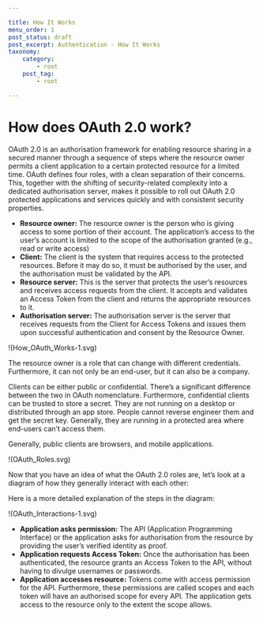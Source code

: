 ```yaml
---

title: How It Works
menu_order: 1
post_status: draft
post_excerpt: Authentication - How It Works
taxonomy:
    category:
        - root
    post_tag:
        - root

---
```


# How does OAuth 2.0 work?
OAuth 2.0 is an authorisation framework for enabling resource sharing in a secured manner through a sequence of steps where the resource owner permits a client application to a certain protected resource for a limited time. OAuth defines four roles, with a clean separation of their concerns. This, together with the shifting of security-related complexity into a dedicated authorisation server, makes it possible to roll out OAuth 2.0 protected applications and services quickly and with consistent security properties.  

- **Resource owner:** The resource owner is the person who is giving access to some portion of their account. The application’s access to the user’s account is limited to the scope of the authorisation granted (e.g., read or write access) 
- **Client:** The client is the system that requires access to the protected resources. Before it may do so, it must be authorised by the user, and the authorisation must be validated by the API.  
- **Resource server:** This is the server that protects the user’s resources and receives access requests from the client. It accepts and validates an Access Token from the client and returns the appropriate resources to it.  
- **Authorisation server:** The authorisation server is the server that receives requests from the Client for Access Tokens and issues them upon successful authentication and consent by the Resource Owner.  

!(How_OAuth_Works-1.svg)

The resource owner is a role that can change with different credentials. Furthermore, it can not only be an end-user, but it can also be a company. 

Clients can be either public or confidential. There’s a significant difference between the two in OAuth nomenclature. Furthermore, confidential clients can be trusted to store a secret. They are not running on a desktop or distributed through an app store. People cannot reverse engineer them and get the secret key. Generally, they are running in a protected area where end-users can’t access them.  

Generally, public clients are browsers, and mobile applications.  

!(OAuth_Roles.svg)

Now that you have an idea of what the OAuth 2.0 roles are, let’s look at a diagram of how they generally interact with each other:  

Here is a more detailed explanation of the steps in the diagram:

!(OAuth_Interactions-1.svg)

- **Application asks permission:** The API (Application Programming Interface) or the application asks for authorisation from the resource by providing the user’s verified identity as proof.  
- **Application requests Access Token:** Once the authorisation has been authenticated, the resource grants an Access Token to the API, without having to divulge usernames or passwords.  
- **Application accesses resource:** Tokens come with access permission for the API. Furthermore, these permissions are called scopes and each token will have an authorised scope for every API. The application gets access to the resource only to the extent the scope allows. 